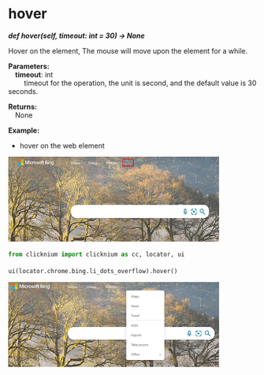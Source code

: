 # hover
***def hover(self, timeout: int = 30) -> None***  

Hover on the element, The mouse will move upon the element for a while.

**Parameters:**    
    &emsp;**timeout**: int  
        &emsp;&emsp; timeout for the operation, the unit is second, and the default value is 30 seconds.  

**Returns:**  
    &emsp;None

**Example:**

- hover on the web element  
  
![sample](../../../img/hover_sample1.png)  

```python
from clicknium import clicknium as cc, locator, ui
    
ui(locator.chrome.bing.li_dots_overflow).hover()
```
![sample](../../../img/hover_sample2.png) 